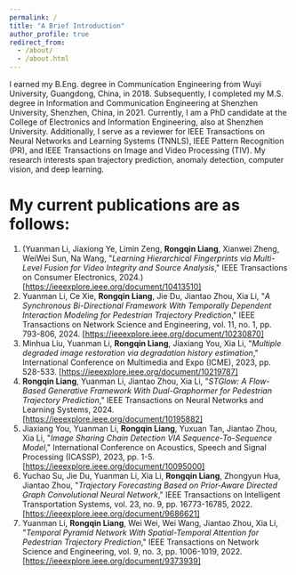 ```yaml
---
permalink: /
title: "A Brief Introduction"
author_profile: true
redirect_from: 
  - /about/
  - /about.html
---
```


I earned my B.Eng. degree in Communication Engineering from Wuyi University, Guangdong, China, in 2018. Subsequently, I completed my M.S. degree in Information and Communication Engineering at Shenzhen University, Shenzhen, China, in 2021. Currently, I am a PhD candidate at the College of Electronics and Information Engineering, also at Shenzhen University. Additionally, I serve as a reviewer for IEEE Transactions on Neural Networks and Learning Systems (TNNLS), IEEE Pattern Recognition (PR), and IEEE Transactions on Image and Video Processing (TIV). My research interests span trajectory prediction, anomaly detection, computer vision, and deep learning.

My current publications are as follows:
======
1. (Yuanman Li, Jiaxiong Ye, Limin Zeng, **Rongqin Liang**, Xianwei Zheng, WeiWei Sun, Na Wang, "*Learning Hierarchical Fingerprints via Multi-Level Fusion for Video Integrity and Source Analysis*," IEEE Transactions on Consumer Electronics, 2024.)[https://ieeexplore.ieee.org/document/10413510]
2. Yuanman Li, Ce Xie, **Rongqin Liang**, Jie Du, Jiantao Zhou, Xia Li, "*A Synchronous Bi-Directional Framework With Temporally Dependent Interaction Modeling for Pedestrian Trajectory Prediction*," IEEE Transactions on Network Science and Engineering, vol. 11, no. 1, pp. 793-806, 2024. [https://ieeexplore.ieee.org/document/10230870]
3. Minhua Liu, Yuanman Li, **Rongqin Liang**, Jiaxiang You, Xia Li, "*Multiple degraded image restoration via degradation history estimation*," International Conference on Multimedia and Expo (ICME), 2023, pp. 528-533. [https://ieeexplore.ieee.org/document/10219787]
4. **Rongqin Liang**, Yuanman Li, Jiantao Zhou, Xia Li, "*STGlow: A Flow-Based Generative Framework With Dual-Graphormer for Pedestrian Trajectory Prediction*," IEEE Transactions on Neural Networks and Learning Systems, 2024. [https://ieeexplore.ieee.org/document/10195882]
5. Jiaxiang You, Yuanman Li, **Rongqin Liang**, Yuxuan Tan, Jiantao Zhou, Xia Li, "*Image Sharing Chain Detection VIA Sequence-To-Sequence Model*," International Conference on Acoustics, Speech and Signal Processing (ICASSP), 2023, pp. 1-5. [https://ieeexplore.ieee.org/document/10095000]
6. Yuchao Su, Jie Du, Yuanman Li, Xia Li, **Rongqin Liang**, Zhongyun Hua, Jiantao Zhou, "*Trajectory Forecasting Based on Prior-Aware Directed Graph Convolutional Neural Network*," IEEE Transactions on Intelligent Transportation Systems, vol. 23, no. 9, pp. 16773-16785, 2022. [https://ieeexplore.ieee.org/document/9686621]
7. Yuanman Li, **Rongqin Liang**, Wei Wei, Wei Wang, Jiantao Zhou, Xia Li, "*Temporal Pyramid Network With Spatial-Temporal Attention for Pedestrian Trajectory Prediction*," IEEE Transactions on Network Science and Engineering, vol. 9, no. 3, pp. 1006-1019, 2022. [https://ieeexplore.ieee.org/document/9373939]
